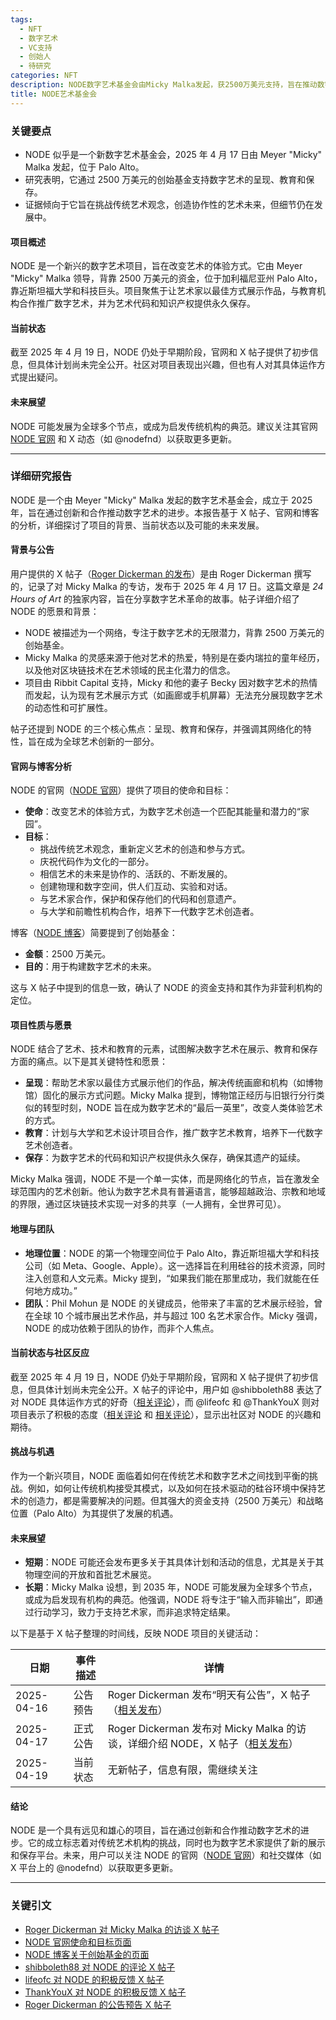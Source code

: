```yaml
---
tags:
  - NFT
  - 数字艺术
  - VC支持
  - 创始人
  - 待研究
categories: NFT
description: NODE数字艺术基金会由Micky Malka发起，获2500万美元支持，旨在推动数字艺术的呈现、教育和保存。
title: NODE艺术基金会
---
```

### 关键要点  
- NODE 似乎是一个新数字艺术基金会，2025 年 4 月 17 日由 Meyer "Micky" Malka 发起，位于 Palo Alto。  
- 研究表明，它通过 2500 万美元的创始基金支持数字艺术的呈现、教育和保存。  
- 证据倾向于它旨在挑战传统艺术观念，创造协作性的艺术未来，但细节仍在发展中。  

#### 项目概述  
NODE 是一个新兴的数字艺术项目，旨在改变艺术的体验方式。它由 Meyer "Micky" Malka 领导，背靠 2500 万美元的资金，位于加利福尼亚州 Palo Alto，靠近斯坦福大学和科技巨头。项目聚焦于让艺术家以最佳方式展示作品，与教育机构合作推广数字艺术，并为艺术代码和知识产权提供永久保存。  

#### 当前状态  
截至 2025 年 4 月 19 日，NODE 仍处于早期阶段，官网和 X 帖子提供了初步信息，但具体计划尚未完全公开。社区对项目表现出兴趣，但也有人对其具体运作方式提出疑问。  

#### 未来展望  
NODE 可能发展为全球多个节点，或成为启发传统机构的典范。建议关注其官网 [NODE 官网](https://nodefoundation.com/) 和 X 动态（如 @nodefnd）以获取更多更新。  

---

### 详细研究报告  

NODE 是一个由 Meyer "Micky" Malka 发起的数字艺术基金会，成立于 2025 年，旨在通过创新和合作推动数字艺术的进步。本报告基于 X 帖子、官网和博客的分析，详细探讨了项目的背景、当前状态以及可能的未来发展。  

#### 背景与公告  
用户提供的 X 帖子（[Roger Dickerman 的发布](https://x.com/RogerDickerman/status/1912853722415128777)）是由 Roger Dickerman 撰写的，记录了对 Micky Malka 的专访，发布于 2025 年 4 月 17 日。这篇文章是 *24 Hours of Art* 的独家内容，旨在分享数字艺术革命的故事。帖子详细介绍了 NODE 的愿景和背景：  
- NODE 被描述为一个网络，专注于数字艺术的无限潜力，背靠 2500 万美元的创始基金。  
- Micky Malka 的灵感来源于他对艺术的热爱，特别是在委内瑞拉的童年经历，以及他对区块链技术在艺术领域的民主化潜力的信念。  
- 项目由 Ribbit Capital 支持，Micky 和他的妻子 Becky 因对数字艺术的热情而发起，认为现有艺术展示方式（如画廊或手机屏幕）无法充分展现数字艺术的动态性和可扩展性。  

帖子还提到 NODE 的三个核心焦点：呈现、教育和保存，并强调其网络化的特性，旨在成为全球艺术创新的一部分。  

#### 官网与博客分析  
NODE 的官网（[NODE 官网](https://nodefoundation.com/)）提供了项目的使命和目标：  
- **使命**：改变艺术的体验方式，为数字艺术创造一个匹配其能量和潜力的“家园”。  
- **目标**：  
  - 挑战传统艺术观念，重新定义艺术的创造和参与方式。  
  - 庆祝代码作为文化的一部分。  
  - 相信艺术的未来是协作的、活跃的、不断发展的。  
  - 创建物理和数字空间，供人们互动、实验和对话。  
  - 与艺术家合作，保护和保存他们的代码和创意遗产。  
  - 与大学和前瞻性机构合作，培养下一代数字艺术创造者。  

博客（[NODE 博客](https://nodefoundation.com/blog/founding-grant)）简要提到了创始基金：  
- **金额**：2500 万美元。  
- **目的**：用于构建数字艺术的未来。  

这与 X 帖子中提到的信息一致，确认了 NODE 的资金支持和其作为非营利机构的定位。  

#### 项目性质与愿景  
NODE 结合了艺术、技术和教育的元素，试图解决数字艺术在展示、教育和保存方面的痛点。以下是其关键特性和愿景：  
- **呈现**：帮助艺术家以最佳方式展示他们的作品，解决传统画廊和机构（如博物馆）固化的展示方式问题。Micky Malka 提到，博物馆正经历与旧银行分行类似的转型时刻，NODE 旨在成为数字艺术的“最后一英里”，改变人类体验艺术的方式。  
- **教育**：计划与大学和艺术设计项目合作，推广数字艺术教育，培养下一代数字艺术创造者。  
- **保存**：为数字艺术的代码和知识产权提供永久保存，确保其遗产的延续。  

Micky Malka 强调，NODE 不是一个单一实体，而是网络化的节点，旨在激发全球范围内的艺术创新。他认为数字艺术具有普遍语言，能够超越政治、宗教和地域的界限，通过区块链技术实现一对多的共享（一人拥有，全世界可见）。  

#### 地理与团队  
- **地理位置**：NODE 的第一个物理空间位于 Palo Alto，靠近斯坦福大学和科技公司（如 Meta、Google、Apple）。这一选择旨在利用硅谷的技术资源，同时注入创意和人文元素。Micky 提到，“如果我们能在那里成功，我们就能在任何地方成功。”  
- **团队**：Phil Mohun 是 NODE 的关键成员，他带来了丰富的艺术展示经验，曾在全球 10 个城市展出艺术作品，并与超过 100 名艺术家合作。Micky 强调，NODE 的成功依赖于团队的协作，而非个人焦点。  

#### 当前状态与社区反应  
截至 2025 年 4 月 19 日，NODE 仍处于早期阶段，官网和 X 帖子提供了初步信息，但具体计划尚未完全公开。X 帖子的评论中，用户如 @shibboleth88 表达了对 NODE 具体运作方式的好奇（[相关评论](https://x.com/shibboleth88/status/1912869626498756835)），而 @lifeofc 和 @ThankYouX 则对项目表示了积极的态度（[相关评论](https://x.com/lifeofc/status/1912897833155666219) 和 [相关评论](https://x.com/ThankYouX/status/1912869731482390667)），显示出社区对 NODE 的兴趣和期待。  

#### 挑战与机遇  
作为一个新兴项目，NODE 面临着如何在传统艺术和数字艺术之间找到平衡的挑战。例如，如何让传统机构接受其模式，以及如何在技术驱动的硅谷环境中保持艺术的创造力，都是需要解决的问题。但其强大的资金支持（2500 万美元）和战略位置（Palo Alto）为其提供了发展的机遇。  

#### 未来展望  
- **短期**：NODE 可能还会发布更多关于其具体计划和活动的信息，尤其是关于其物理空间的开放和首批艺术展览。  
- **长期**：Micky Malka 设想，到 2035 年，NODE 可能发展为全球多个节点，或成为启发现有机构的典范。他强调，NODE 将专注于“输入而非输出”，即通过行动学习，致力于支持艺术家，而非追求特定结果。  

以下是基于 X 帖子整理的时间线，反映 NODE 项目的关键活动：  

| 日期       | 事件描述                                      | 详情                                                                 |
|------------|----------------------------------------------|----------------------------------------------------------------------|
| 2025-04-16 | 公告预告                                     | Roger Dickerman 发布“明天有公告”，X 帖子（[相关发布](https://x.com/RogerDickerman/status/1912529418037440905)） |
| 2025-04-17 | 正式公告                                     | Roger Dickerman 发布对 Micky Malka 的访谈，详细介绍 NODE，X 帖子（[相关发布](https://x.com/RogerDickerman/status/1912853722415128777)） |
| 2025-04-19 | 当前状态                                     | 无新帖子，信息有限，需继续关注                                        |

#### 结论  
NODE 是一个具有远见和雄心的项目，旨在通过创新和合作推动数字艺术的进步。它的成立标志着对传统艺术机构的挑战，同时也为数字艺术家提供了新的展示和保存平台。未来，用户可以关注 NODE 的官网（[NODE 官网](https://nodefoundation.com/)）和社交媒体（如 X 平台上的 @nodefnd）以获取更多更新。  

---

### 关键引文  
- [Roger Dickerman 对 Micky Malka 的访谈 X 帖子](https://x.com/RogerDickerman/status/1912853722415128777)  
- [NODE 官网使命和目标页面](https://nodefoundation.com/)  
- [NODE 博客关于创始基金的页面](https://nodefoundation.com/blog/founding-grant)  
- [shibboleth88 对 NODE 的评论 X 帖子](https://x.com/shibboleth88/status/1912869626498756835)  
- [lifeofc 对 NODE 的积极反馈 X 帖子](https://x.com/lifeofc/status/1912897833155666219)  
- [ThankYouX 对 NODE 的积极反馈 X 帖子](https://x.com/ThankYouX/status/1912869731482390667)  
- [Roger Dickerman 的公告预告 X 帖子](https://x.com/RogerDickerman/status/1912529418037440905)